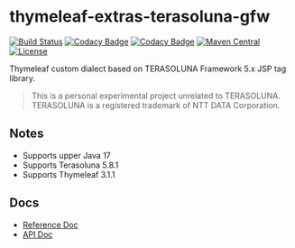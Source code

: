 # thymeleaf-extras-terasoluna-gfw

[![Build Status](https://github.com/yoshikawaa/thymeleaf-extras-terasoluna-gfw/actions/workflows/maven.yml/badge.svg)](https://github.com/yoshikawaa/thymeleaf-extras-terasoluna-gfw/actions)
[![Codacy Badge](https://app.codacy.com/project/badge/Grade/f9b0a438e13748b2a603f8f9fbb83f6c)](https://www.codacy.com/gh/yoshikawaa/thymeleaf-extras-terasoluna-gfw/dashboard?utm_source=github.com&amp;utm_medium=referral&amp;utm_content=yoshikawaa/thymeleaf-extras-terasoluna-gfw&amp;utm_campaign=Badge_Grade)
[![Codacy Badge](https://app.codacy.com/project/badge/Coverage/f9b0a438e13748b2a603f8f9fbb83f6c)](https://www.codacy.com/gh/yoshikawaa/thymeleaf-extras-terasoluna-gfw/dashboard?utm_source=github.com&utm_medium=referral&utm_content=yoshikawaa/thymeleaf-extras-terasoluna-gfw&utm_campaign=Badge_Coverage)
[![Maven Central](https://img.shields.io/maven-central/v/io.github.yoshikawaa.gfw/spring-test-terasoluna-gfw.svg)](https://repo.maven.apache.org/maven2/io/github/yoshikawaa/gfw/thymeleaf-extras-terasoluna-gfw/)
[![License](https://img.shields.io/badge/license-Apache%202-blue.svg?style=flat)](https://github.com/yoshikawaa/thymeleaf-extras-terasoluna-gfw/blob/thymeleaf3/LICENSE.txt)

Thymeleaf custom dialect based on TERASOLUNA Framework 5.x JSP tag library.

> This is a personal experimental project unrelated to TERASOLUNA. TERASOLUNA is a registered trademark of NTT DATA Corporation.

## Notes

* Supports upper Java 17
* Supports Terasoluna 5.8.1
* Supports Thymeleaf 3.1.1

## Docs

* [Reference Doc](https://yoshikawaa.github.io/thymeleaf-extras-terasoluna-gfw/)
* [API Doc](https://yoshikawaa.github.io/thymeleaf-extras-terasoluna-gfw/apidocs/)
